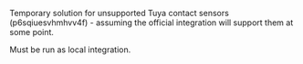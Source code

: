 Temporary solution for unsupported Tuya contact sensors (p6sqiuesvhmhvv4f) - assuming the official integration will support them at some point.

Must be run as local integration.

